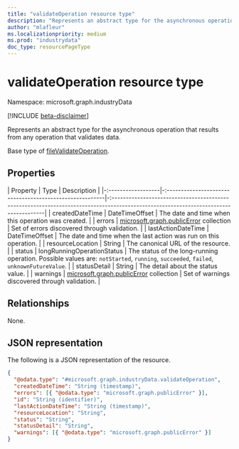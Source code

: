 ```yaml
---
title: "validateOperation resource type"
description: "Represents an abstract type for the asynchronous operation that results from any operation that validates data."
author: "mlafleur"
ms.localizationpriority: medium
ms.prod: "industrydata"
doc_type: resourcePageType
---
```


# validateOperation resource type

Namespace: microsoft.graph.industryData

[!INCLUDE [beta-disclaimer](../../includes/beta-disclaimer.md)]

Represents an abstract type for the asynchronous operation that results from any operation that validates data.

Base type of [fileValidateOperation](../resources/industrydata-filevalidateoperation.md).

## Properties

| Property           | Type                                                     | Description                                                                                                                          |
|-:------------------|-:--------------------------------------------------------|-:------------------------------------------------------------------------------------------------------------------------------------|
| createdDateTime    | DateTimeOffset                                           | The date and time when this operation was created.                                                                                   |
| errors             | [microsoft.graph.publicError](publicerror.md) collection | Set of errors discovered through validation.                                                                                         |
| lastActionDateTime | DateTimeOffset                                           | The date and time when the last action was run on this operation.                                                              |
| resourceLocation   | String                                                   | The canonical URL of the resource.                                                                                                   |
| status             | longRunningOperationStatus                               | The status of the long-running operation. Possible values are: `notStarted`, `running`, `succeeded`, `failed`, `unknownFutureValue`. |
| statusDetail       | String                                                   | The detail about the status value.                                                                                                   |
| warnings           | [microsoft.graph.publicError](publicerror.md) collection | Set of warnings discovered through validation.                                                                                       |

## Relationships

None.

## JSON representation

The following is a JSON representation of the resource.

<!-- {
  "blockType": "resource",
  "keyProperty": "id",
  "@odata.type": "microsoft.graph.industryData.validateOperation",
  "baseType": "microsoft.graph.longRunningOperation",
  "openType": false
}
-->

```json
{
  "@odata.type": "#microsoft.graph.industryData.validateOperation",
  "createdDateTime": "String (timestamp)",
  "errors": [{ "@odata.type": "microsoft.graph.publicError" }],
  "id": "String (identifier)",
  "lastActionDateTime": "String (timestamp)",
  "resourceLocation": "String",
  "status": "String",
  "statusDetail": "String",
  "warnings": [{ "@odata.type": "microsoft.graph.publicError" }]
}
```
